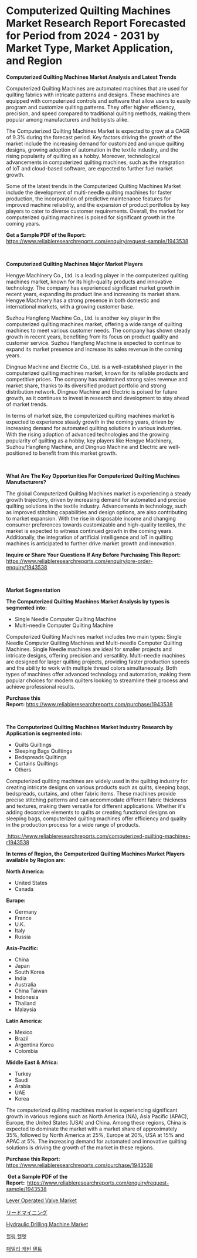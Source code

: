 <p><h1>Computerized Quilting Machines Market Research Report Forecasted for Period from 2024 -  2031 by Market Type, Market Application, and Region</h1></p><p><strong>Computerized Quilting Machines Market Analysis and Latest Trends</strong></p>
<p><p>Computerized Quilting Machines are automated machines that are used for quilting fabrics with intricate patterns and designs. These machines are equipped with computerized controls and software that allow users to easily program and customize quilting patterns. They offer higher efficiency, precision, and speed compared to traditional quilting methods, making them popular among manufacturers and hobbyists alike.</p><p>The Computerized Quilting Machines Market is expected to grow at a CAGR of 9.3% during the forecast period. Key factors driving the growth of the market include the increasing demand for customized and unique quilting designs, growing adoption of automation in the textile industry, and the rising popularity of quilting as a hobby. Moreover, technological advancements in computerized quilting machines, such as the integration of IoT and cloud-based software, are expected to further fuel market growth.</p><p>Some of the latest trends in the Computerized Quilting Machines Market include the development of multi-needle quilting machines for faster production, the incorporation of predictive maintenance features for improved machine reliability, and the expansion of product portfolios by key players to cater to diverse customer requirements. Overall, the market for computerized quilting machines is poised for significant growth in the coming years.</p></p>
<p><strong>Get a Sample PDF of the Report:&nbsp;</strong> <a href="https://www.reliableresearchreports.com/enquiry/request-sample/1943538">https://www.reliableresearchreports.com/enquiry/request-sample/1943538</a></p>
<p>&nbsp;</p>
<p><strong>Computerized Quilting Machines Major Market Players</strong></p>
<p><p>Hengye Machinery Co., Ltd. is a leading player in the computerized quilting machines market, known for its high-quality products and innovative technology. The company has experienced significant market growth in recent years, expanding its product line and increasing its market share. Hengye Machinery has a strong presence in both domestic and international markets, with a growing customer base.</p><p>Suzhou Hangfeng Machine Co., Ltd. is another key player in the computerized quilting machines market, offering a wide range of quilting machines to meet various customer needs. The company has shown steady growth in recent years, benefiting from its focus on product quality and customer service. Suzhou Hangfeng Machine is expected to continue to expand its market presence and increase its sales revenue in the coming years.</p><p>Dingnuo Machine and Electric Co., Ltd. is a well-established player in the computerized quilting machines market, known for its reliable products and competitive prices. The company has maintained strong sales revenue and market share, thanks to its diversified product portfolio and strong distribution network. Dingnuo Machine and Electric is poised for future growth, as it continues to invest in research and development to stay ahead of market trends.</p><p>In terms of market size, the computerized quilting machines market is expected to experience steady growth in the coming years, driven by increasing demand for automated quilting solutions in various industries. With the rising adoption of advanced technologies and the growing popularity of quilting as a hobby, key players like Hengye Machinery, Suzhou Hangfeng Machine, and Dingnuo Machine and Electric are well-positioned to benefit from this market growth.</p></p>
<p>&nbsp;</p>
<p><strong>What Are The Key Opportunities For Computerized Quilting Machines Manufacturers?</strong></p>
<p><p>The global Computerized Quilting Machines market is experiencing a steady growth trajectory, driven by increasing demand for automated and precise quilting solutions in the textile industry. Advancements in technology, such as improved stitching capabilities and design options, are also contributing to market expansion. With the rise in disposable income and changing consumer preferences towards customizable and high-quality textiles, the market is expected to witness continued growth in the coming years. Additionally, the integration of artificial intelligence and IoT in quilting machines is anticipated to further drive market growth and innovation.</p></p>
<p><strong>Inquire or Share Your Questions If Any Before Purchasing This Report:</strong> <a href="https://www.reliableresearchreports.com/enquiry/pre-order-enquiry/1943538">https://www.reliableresearchreports.com/enquiry/pre-order-enquiry/1943538</a></p>
<p>&nbsp;</p>
<p><strong>Market Segmentation</strong></p>
<p><strong>The Computerized Quilting Machines Market Analysis by types is segmented into:</strong></p>
<p><ul><li>Single Needle Computer Quilting Machine</li><li>Multi-needle Computer Quilting Machine</li></ul></p>
<p><p>Computerized Quilting Machines market includes two main types: Single Needle Computer Quilting Machines and Multi-needle Computer Quilting Machines. Single Needle machines are ideal for smaller projects and intricate designs, offering precision and versatility. Multi-needle machines are designed for larger quilting projects, providing faster production speeds and the ability to work with multiple thread colors simultaneously. Both types of machines offer advanced technology and automation, making them popular choices for modern quilters looking to streamline their process and achieve professional results.</p></p>
<p><strong>Purchase this Report:&nbsp;</strong><a href="https://www.reliableresearchreports.com/purchase/1943538">https://www.reliableresearchreports.com/purchase/1943538</a></p>
<p>&nbsp;</p>
<p><strong>The Computerized Quilting Machines Market Industry Research by Application is segmented into:</strong></p>
<p><ul><li>Quilts Quiltings</li><li>Sleeping Bags Quiltings</li><li>Bedspreads Quiltings</li><li>Curtains Quiltings</li><li>Others</li></ul></p>
<p><p>Computerized quilting machines are widely used in the quilting industry for creating intricate designs on various products such as quilts, sleeping bags, bedspreads, curtains, and other fabric items. These machines provide precise stitching patterns and can accommodate different fabric thickness and textures, making them versatile for different applications. Whether it's adding decorative elements to quilts or creating functional designs on sleeping bags, computerized quilting machines offer efficiency and quality in the production process for a wide range of products.</p></p>
<p><a href="https://www.reliableresearchreports.com/computerized-quilting-machines-r1943538">&nbsp;https://www.reliableresearchreports.com/computerized-quilting-machines-r1943538</a></p>
<p><strong>In terms of Region, the Computerized Quilting Machines Market Players available by Region are:</strong></p>
<p>
    <p> <strong> North America: </strong>
        <ul>
            <li>United States</li>
            <li>Canada</li>
        </ul>
        </p> 
    <p> <strong> Europe: </strong>
        <ul>
            <li>Germany</li>
            <li>France</li>
            <li>U.K.</li>
            <li>Italy</li>
            <li>Russia</li>
        </ul>
        </p> 
    <p> <strong> Asia-Pacific: </strong>
        <ul>
            <li>China</li>
            <li>Japan</li>
            <li>South Korea</li>
            <li>India</li>
            <li>Australia</li>
            <li>China Taiwan</li>
            <li>Indonesia</li>
            <li>Thailand</li>
            <li>Malaysia</li>
        </ul>
        </p> 
    <p> <strong> Latin America: </strong>
        <ul>
            <li>Mexico</li>
            <li>Brazil</li>
            <li>Argentina Korea</li>
            <li>Colombia</li>
        </ul>
        </p> 
    <p> <strong> Middle East & Africa: </strong>
        <ul>
            <li>Turkey</li>
            <li>Saudi</li>
            <li>Arabia</li>
            <li>UAE</li>
            <li>Korea</li>
        </ul>
    </p>
    </p>
<p><p>The computerized quilting machines market is experiencing significant growth in various regions such as North America (NA), Asia Pacific (APAC), Europe, the United States (USA) and China. Among these regions, China is expected to dominate the market with a market share of approximately 35%, followed by North America at 25%, Europe at 20%, USA at 15% and APAC at 5%. The increasing demand for automated and innovative quilting solutions is driving the growth of the market in these regions.</p></p>
<p><strong>Purchase this Report: </strong><a href="https://www.reliableresearchreports.com/purchase/1943538">https://www.reliableresearchreports.com/purchase/1943538</a></p>
<p>&nbsp;<strong>Get a Sample PDF of the Report:&nbsp;&nbsp;</strong><a href="https://www.reliableresearchreports.com/enquiry/request-sample/1943538">https://www.reliableresearchreports.com/enquiry/request-sample/1943538</a></p>
<p><strong></strong></p>
<p><p><a href="https://github.com/nicholepatriciadoylenwnrjr0/Market-Research-Report-List-2/blob/main/lever-operated-valve-market.md">Lever Operated Valve Market</a></p><p><a href="https://github.com/mohamedbakry57/Market-Research-Report-List-3/blob/main/993894134659.md">リードマイニング</a></p><p><a href="https://github.com/gamblestampleyjenny50m5sl6/Market-Research-Report-List-2/blob/main/hydraulic-drilling-machine-market.md">Hydraulic Drilling Machine Market</a></p><p><a href="https://github.com/durgin521/Market-Research-Report-List-1/blob/main/160852231970.md">헐링 헬멧</a></p><p><a href="https://github.com/novabrown3/Market-Research-Report-List-1/blob/main/837563131969.md">패밀리 캐빈 텐트</a></p></p>